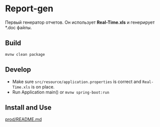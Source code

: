 # Report-gen
Первый генератор отчетов. Он использует **Real-Time.xls** и генерирует *.doc файлы.

## Build
`mvnw clean package`

## Develop
- Make sure `src/resource/application.properties` is correct and `Real-Time.xls` is on place.   
- Run Application main() or `mvnw spring-boot:run`

## Install and Use
[prod/README.md](prod/README.md)